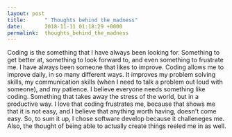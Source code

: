 ```yaml
---
layout: post
title:      " Thoughts behind the madness"
date:       2018-11-11 01:18:29 +0000
permalink:  thoughts_behind_the_madness
---
```



Coding is the something that I have always been looking for. Something to get better at, something to look forward to, and even something to frustrate me. I have always been someone that likes to improve. Coding allows me to improve daily, in so many different ways. It improves my problem solving skills, my communication skills (when I need to talk a problem out loud with someone), and my patience. I believe everyone needs something like coding. Something that takes away the stress of the world, but in a productive way. I love that coding frustrates me, because that shows me that it is not easy, and I believe that anything worth having, doesn't come easy. So, to sum it up, I chose software develop because it challeneges me. Also, the thought of being able to actually create things reeled me in as well. 
